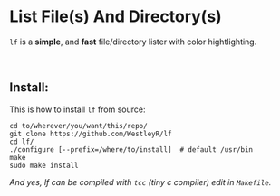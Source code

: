 # List File(s) And Directory(s)

`lf` is a **simple**, and **fast** file/directory lister with color hightlighting.

<br>

## Install:

This is how to install `lf` from source:

```
cd to/wherever/you/want/this/repo/
git clone https://github.com/WestleyR/lf
cd lf/
./configure [--prefix=/where/to/install]  # default /usr/bin
make
sudo make install
```

*And yes, lf can be compiled with `tcc` (tiny c compiler) edit in `Makefile`.*

<br>
